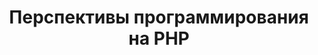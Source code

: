 ---
title: "Перспективы программирования на PHP"
url: /ru/java/programming-outlook-in-php/
weight: 20
type: docs
---